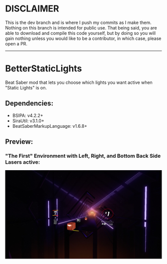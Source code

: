 # DISCLAIMER
This is the dev branch and is where I push my commits as I make them. Nothing on this branch is intended for public use.
That being said, you are able to download and compile this code yourself, but by doing so you will gain nothing unless you would like to be a contributor, in which case, please open a PR.

---
# BetterStaticLights
Beat Saber mod that lets you choose which lights you want active when "Static Lights" is on.

## Dependencies:
- BSIPA: v4.2.2+
- SiraUtil: v3.1.0+
- BeatSaberMarkupLanguage: v1.6.8+

## Preview:
### "The First" Environment with Left, Right, and Bottom Back Side Lasers active:
!["The First" Environment with Left, Right, and Bottom Back Side Lasers Active](https://github.com/Exomanz/BetterStaticLights/blob/master/Resources/preview.jpg) 
